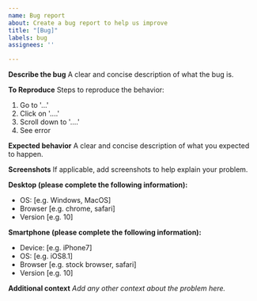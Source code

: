 ```yaml
---
name: Bug report
about: Create a bug report to help us improve
title: "[Bug]"
labels: bug
assignees: ''

---
```


**Describe the bug**
A clear and concise description of what the bug is.

**To Reproduce**
Steps to reproduce the behavior:
1. Go to '...'
2. Click on '....'
3. Scroll down to '....'
4. See error

**Expected behavior**
A clear and concise description of what you expected to happen.

**Screenshots**
If applicable, add screenshots to help explain your problem.

**Desktop (please complete the following information):**
 - OS: [e.g. Windows, MacOS]
 - Browser [e.g. chrome, safari]
 - Version [e.g. 10]

**Smartphone (please complete the following information):**
 - Device: [e.g. iPhone7]
 - OS: [e.g. iOS8.1]
 - Browser [e.g. stock browser, safari]
 - Version [e.g. 10]

**Additional context**
_Add any other context about the problem here._

